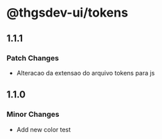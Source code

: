 # @thgsdev-ui/tokens

## 1.1.1

### Patch Changes

- Alteracao da extensao do arquivo tokens para js

## 1.1.0

### Minor Changes

- Add new color test
